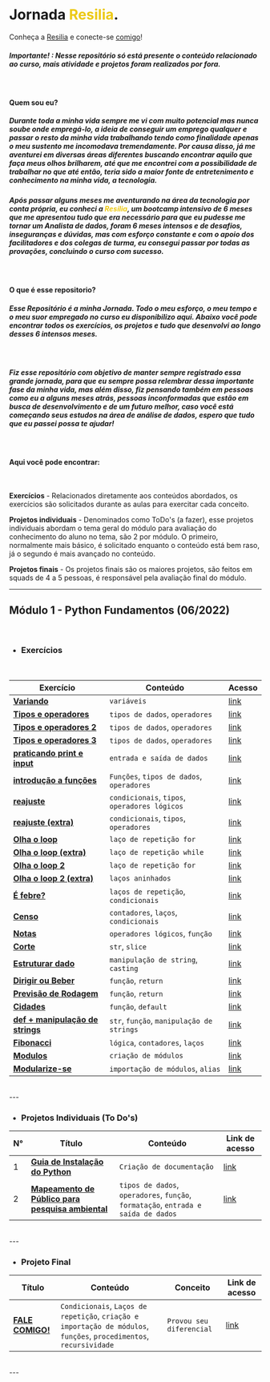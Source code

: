 # Jornada <span style="color:ECC916">Resilia</span>.

Conheça a [Resilia](https://www.linkedin.com/school/resilia-educacao/) e conecte-se [comigo](https://www.linkedin.com/in/lucascanella-dados/)!

##### Importante! : Nesse repositório só está presente o conteúdo relacionado ao curso, mais atividade e projetos foram realizados por fora.

<br>

#### **Quem sou eu?**

##### Durante toda a minha vida sempre me vi com muito potencial mas nunca soube onde empregá-lo, a ideia de conseguir um emprego qualquer e passar o resto da minha vida trabalhando tendo como finalidade apenas o meu sustento me incomodava tremendamente. Por causa disso, já me aventurei em diversas áreas diferentes buscando encontrar aquilo que faça meus olhos brilharem, até que me encontrei com a possibilidade de trabalhar no que até então, teria sido a maior fonte de entretenimento e conhecimento na minha vida, a **tecnologia**.

##### Após passar alguns meses me aventurando na área da tecnologia por conta própria, eu conheci a <span style="color:ECC916">Resilia</span>, um bootcamp intensivo de 6 meses que me apresentou tudo que era necessário para que eu pudesse me tornar um Analista de dados, foram 6 meses intensos e de desafios, inseguranças e dúvidas, mas com esforço constante e com o apoio dos facilitadores e dos colegas de turma, eu consegui passar por todas as provações, concluindo o curso com sucesso.
<br>

#### **O que é esse repositorio?**
##### Esse Repositório é a minha **Jornada**. Todo o meu esforço, o meu tempo e o meu suor empregado no curso eu disponibilizo aqui. Abaixo você pode encontrar todos os exercícios, os projetos e tudo que desenvolvi ao longo desses 6 intensos meses.
<br>

##### Fiz esse repositório com objetivo de manter sempre registrado essa grande jornada, para que eu sempre possa relembrar dessa importante fase da minha vida, mas além disso, fiz pensando também em pessoas como eu a alguns meses atrás, pessoas inconformadas que estão em busca de desenvolvimento e de um futuro melhor, caso você está começando seus estudos na área de análise de dados, espero que tudo que eu passei possa te ajudar!

<br>

#### **Aqui você pode encontrar:** 
<br>

 **Exercícios** - Relacionados diretamente aos conteúdos abordados, os exercícios são solicitados durante as aulas para exercitar cada conceito. 

**Projetos individuais** - Denominados como ToDo's (a fazer), esse projetos individuais abordam o tema geral do módulo para avaliação do conhecimento do aluno no tema, são 2 por módulo. O primeiro, normalmente mais básico, é solicitado enquanto o conteúdo está bem raso, já o segundo é mais avançado no conteúdo.  

**Projetos finais** - Os projetos finais são os maiores projetos, são feitos em squads de 4 a 5 pessoas, é responsável pela avaliação final do módulo.


---

## Módulo 1 - Python Fundamentos (06/2022)
<br>


* ### Exercícios

<br>

| Exercício | Conteúdo | Acesso | 
|--|--|--|
| [**Variando**](https://github.com/lucasCanella/jornada-Resilia/blob/main/M%C3%B3dulo%201%20(06-2022)/Exerc%C3%ADcios/Atividade%20-%20variando.py)  | `variáveis` |  [link](https://github.com/lucasCanella/jornada-Resilia/blob/main/M%C3%B3dulo%201%20(06-2022)/Exerc%C3%ADcios/Atividade%20-%20variando.py) |
| [**Tipos e operadores**](https://github.com/lucasCanella/jornada-Resilia/blob/main/M%C3%B3dulo%201%20(06-2022)/Exerc%C3%ADcios/Atividade%20-%20tipos%20e%20operadores1.py) | `tipos de dados`, `operadores` | [link](https://github.com/lucasCanella/jornada-Resilia/blob/main/M%C3%B3dulo%201%20(06-2022)/Exerc%C3%ADcios/Atividade%20-%20tipos%20e%20operadores1.py) | 
| [**Tipos e operadores 2**](https://github.com/lucasCanella/jornada-Resilia/blob/main/M%C3%B3dulo%201%20(06-2022)/Exerc%C3%ADcios/Atividade%20-%20tipos%20e%20operadores2.py)  | `tipos de dados`, `operadores` | [link](https://github.com/lucasCanella/jornada-Resilia/blob/main/M%C3%B3dulo%201%20(06-2022)/Exerc%C3%ADcios/Atividade%20-%20tipos%20e%20operadores2.py) | 
| [**Tipos e operadores 3**](https://github.com/lucasCanella/jornada-Resilia/blob/main/M%C3%B3dulo%201%20(06-2022)/Exerc%C3%ADcios/Atividade%20-%20tipos%20e%20operadores3.py) | `tipos de dados`, `operadores` | [link](https://github.com/lucasCanella/jornada-Resilia/blob/main/M%C3%B3dulo%201%20(06-2022)/Exerc%C3%ADcios/Atividade%20-%20tipos%20e%20operadores3.py) | 
| [**praticando print e input**](https://github.com/lucasCanella/jornada-Resilia/blob/main/M%C3%B3dulo%201%20(06-2022)/Exerc%C3%ADcios/Atividade%20-%20praticando%20print%20e%20input.py)  | `entrada e saída de dados` | [link](https://github.com/lucasCanella/jornada-Resilia/blob/main/M%C3%B3dulo%201%20(06-2022)/Exerc%C3%ADcios/Atividade%20-%20praticando%20print%20e%20input.py) | 
| [**introdução a funções**](https://github.com/lucasCanella/jornada-Resilia/blob/main/M%C3%B3dulo%201%20(06-2022)/Exerc%C3%ADcios/atividade%20-%20introdu%C3%A7%C3%A3o%20a%20fun%C3%A7%C3%B5es.py) | `Funções`, `tipos de dados`, `operadores` | [link](https://github.com/lucasCanella/jornada-Resilia/blob/main/M%C3%B3dulo%201%20(06-2022)/Exerc%C3%ADcios/atividade%20-%20introdu%C3%A7%C3%A3o%20a%20fun%C3%A7%C3%B5es.py) | 
| [**reajuste**](https://github.com/lucasCanella/jornada-Resilia/blob/main/M%C3%B3dulo%201%20(06-2022)/Exerc%C3%ADcios/Atividade%20-%20reajuste.py)  | `condicionais`, `tipos`, `operadores lógicos` | [link](https://github.com/lucasCanella/jornada-Resilia/blob/main/M%C3%B3dulo%201%20(06-2022)/Exerc%C3%ADcios/Atividade%20-%20reajuste.py) | 
| [**reajuste (extra)**](https://github.com/lucasCanella/jornada-Resilia/blob/main/M%C3%B3dulo%201%20(06-2022)/Exerc%C3%ADcios/Atividade%20-%20reajuste%20(extra).py) | `condicionais`, `tipos`, `operadores` | [link](https://github.com/lucasCanella/jornada-Resilia/blob/main/M%C3%B3dulo%201%20(06-2022)/Exerc%C3%ADcios/Atividade%20-%20reajuste%20(extra).py) | 
| [**Olha o loop**](https://github.com/lucasCanella/jornada-Resilia/blob/main/M%C3%B3dulo%201%20(06-2022)/Exerc%C3%ADcios/Olha%20o%20loop%201.py)  | `laço de repetição for` | [link](https://github.com/lucasCanella/jornada-Resilia/blob/main/M%C3%B3dulo%201%20(06-2022)/Exerc%C3%ADcios/Olha%20o%20loop%201.py) | 
| [**Olha o loop  (extra)**](https://github.com/lucasCanella/jornada-Resilia/blob/main/M%C3%B3dulo%201%20(06-2022)/Exerc%C3%ADcios/Olha%20o%20loop%201%20(extra).py) | `laço de repetição while` | [link](https://github.com/lucasCanella/jornada-Resilia/blob/main/M%C3%B3dulo%201%20(06-2022)/Exerc%C3%ADcios/Olha%20o%20loop%201%20(extra).py) | 
| [**Olha o loop 2**](https://github.com/lucasCanella/jornada-Resilia/blob/main/M%C3%B3dulo%201%20(06-2022)/Exerc%C3%ADcios/Olha%20o%20loop%202.py)  | `laço de repetição for` | [link](https://github.com/lucasCanella/jornada-Resilia/blob/main/M%C3%B3dulo%201%20(06-2022)/Exerc%C3%ADcios/Olha%20o%20loop%202.py) | 
| [**Olha o loop 2 (extra)**](https://github.com/lucasCanella/jornada-Resilia/blob/main/M%C3%B3dulo%201%20(06-2022)/Exerc%C3%ADcios/Olha%20o%20loop%202%20(extra).py) | `laços aninhados` | [link](https://github.com/lucasCanella/jornada-Resilia/blob/main/M%C3%B3dulo%201%20(06-2022)/Exerc%C3%ADcios/Olha%20o%20loop%202%20(extra).py) | 
| [**É febre?**](https://github.com/lucasCanella/jornada-Resilia/blob/main/M%C3%B3dulo%201%20(06-2022)/Exerc%C3%ADcios/atividade%20-%20%C3%A9%20febre.py)  | `laços de repetição`, `condicionais` | [link](https://github.com/lucasCanella/jornada-Resilia/blob/main/M%C3%B3dulo%201%20(06-2022)/Exerc%C3%ADcios/atividade%20-%20%C3%A9%20febre.py) | 
| [**Censo**](https://github.com/lucasCanella/jornada-Resilia/blob/main/M%C3%B3dulo%201%20(06-2022)/Exerc%C3%ADcios/atividade%20-%20censo.py) | `contadores`, `laços`, `condicionais` | [link](https://github.com/lucasCanella/jornada-Resilia/blob/main/M%C3%B3dulo%201%20(06-2022)/Exerc%C3%ADcios/atividade%20-%20censo.py) | 
| [**Notas**](https://github.com/lucasCanella/jornada-Resilia/blob/main/M%C3%B3dulo%201%20(06-2022)/Exerc%C3%ADcios/Atividade%20-%20notas.py)  | `operadores lógicos`, `função` | [link](https://github.com/lucasCanella/jornada-Resilia/blob/main/M%C3%B3dulo%201%20(06-2022)/Exerc%C3%ADcios/Atividade%20-%20notas.py) | 
| [**Corte**](https://github.com/lucasCanella/jornada-Resilia/blob/main/M%C3%B3dulo%201%20(06-2022)/Exerc%C3%ADcios/Atividade%20-%20Corte.py) | `str`, `slice` | [link](https://github.com/lucasCanella/jornada-Resilia/blob/main/M%C3%B3dulo%201%20(06-2022)/Exerc%C3%ADcios/Atividade%20-%20Corte.py) | 
| [**Estruturar dado**](https://github.com/lucasCanella/jornada-Resilia/blob/main/M%C3%B3dulo%201%20(06-2022)/Exerc%C3%ADcios/Atividade%20-%20Estruturar%20dado.py)  | `manipulação de string`, `casting`| [link](https://github.com/lucasCanella/jornada-Resilia/blob/main/M%C3%B3dulo%201%20(06-2022)/Exerc%C3%ADcios/Atividade%20-%20Estruturar%20dado.py) | 
| [**Dirigir ou Beber**](https://github.com/lucasCanella/jornada-Resilia/blob/main/M%C3%B3dulo%201%20(06-2022)/Exerc%C3%ADcios/Atividade%20-%20dirigirOuBeber.py) | `função`, `return` | [link](https://github.com/lucasCanella/jornada-Resilia/blob/main/M%C3%B3dulo%201%20(06-2022)/Exerc%C3%ADcios/Atividade%20-%20dirigirOuBeber.py) | 
| [**Previsão de Rodagem**](https://github.com/lucasCanella/jornada-Resilia/blob/main/M%C3%B3dulo%201%20(06-2022)/Exerc%C3%ADcios/Atividade%20-%20previs%C3%A3oRodagem.py)  | `função`, `return` | [link](https://github.com/lucasCanella/jornada-Resilia/blob/main/M%C3%B3dulo%201%20(06-2022)/Exerc%C3%ADcios/Atividade%20-%20previs%C3%A3oRodagem.py) | 
| [**Cidades**](https://github.com/lucasCanella/jornada-Resilia/blob/main/M%C3%B3dulo%201%20(06-2022)/Exerc%C3%ADcios/Atividade%20-%20Cidades.py) | `função`, `default` | [link](https://github.com/lucasCanella/jornada-Resilia/blob/main/M%C3%B3dulo%201%20(06-2022)/Exerc%C3%ADcios/Atividade%20-%20Cidades.py) | 
| [**def + manipulação de strings**](https://github.com/lucasCanella/jornada-Resilia/blob/main/M%C3%B3dulo%201%20(06-2022)/Exerc%C3%ADcios/Atividade%20-%20def%20%2B%20manipula%C3%A7%C3%A3o%20de%20string.py)  | `str`, `função`, `manipulação de strings` | [link](https://github.com/lucasCanella/jornada-Resilia/blob/main/M%C3%B3dulo%201%20(06-2022)/Exerc%C3%ADcios/Atividade%20-%20def%20%2B%20manipula%C3%A7%C3%A3o%20de%20string.py) | 
| [**Fibonacci**](https://github.com/lucasCanella/jornada-Resilia/blob/main/M%C3%B3dulo%201%20(06-2022)/Exerc%C3%ADcios/Atividade%20-%20Fibonacci.py) | `lógica`, `contadores`, `laços` | [link](https://github.com/lucasCanella/jornada-Resilia/blob/main/M%C3%B3dulo%201%20(06-2022)/Exerc%C3%ADcios/Atividade%20-%20Fibonacci.py) | 
| [**Modulos**](https://github.com/lucasCanella/jornada-Resilia/blob/main/M%C3%B3dulo%201%20(06-2022)/Exerc%C3%ADcios/modulos.py)  | `criação de módulos` | [link](https://github.com/lucasCanella/jornada-Resilia/blob/main/M%C3%B3dulo%201%20(06-2022)/Exerc%C3%ADcios/modulos.py) | 
| [**Modularize-se**](https://github.com/lucasCanella/jornada-Resilia/blob/main/M%C3%B3dulo%201%20(06-2022)/Exerc%C3%ADcios/Atividade%20-%20modularize-se.py) | `importação de módulos`, `alias` | [link](https://github.com/lucasCanella/jornada-Resilia/blob/main/M%C3%B3dulo%201%20(06-2022)/Exerc%C3%ADcios/Atividade%20-%20modularize-se.py) | 
<br>
---
<br>

* ### Projetos Individuais (To Do's)
N° | Título | Conteúdo | Link de acesso |
|--|--|--|--|
1 | [**Guia de Instalação do Python**](https://docs.google.com/document/d/1BmKbzCngVPkX1m1K4GewCHqO_J1ejAkpcDh9z89DVUk/edit?usp=sharing)  | `Criação de documentação` | [link](https://docs.google.com/document/d/1BmKbzCngVPkX1m1K4GewCHqO_J1ejAkpcDh9z89DVUk/edit?usp=sharing) | 
2 | [**Mapeamento de Público para pesquisa ambiental**]()  | `tipos de dados`, `operadores`, `função`, `formatação`, `entrada e saída de dados`  | [link]() | 
<br>
---
<br>

* ### Projeto Final 
Título | Conteúdo | Conceito | Link de acesso |
|--|--|--|--|
 [**FALE COMIGO!**](https://github.com/lucasCanella/projeto-modulo-1)  | `Condicionais`, `Laços de repetição`, `criação e importação de módulos`, `funções`, `procedimentos`, `recursividade` | `Provou seu diferencial`|[link](https://github.com/lucasCanella/projeto-modulo-1) | 
<br>
 ---